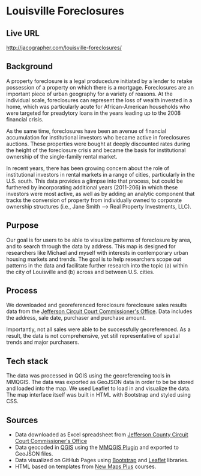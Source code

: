 # Louisville Foreclosures

## Live URL
http://jacographer.com/louisville-foreclosures/

## Background
A property foreclosure is a legal producedure initiated by a lender to retake possession of a property on which there is a mortgage. Foreclosures are an important piece of urban geography for a variety of reasons. At the individual scale, foreclosures can represent the loss of wealth invested in a home, which was particularly acute for African-American households who were targeted for preadytory loans in the years leading up to the 2008 financial crisis. 

As the same time, foreclosures have been an avenue of financial accumulation for institutional investors who became active in foreclosures auctions. These properties were bought at deeply discounted rates during the height of the foreclosure crisis and became the basis for institutional ownership of the single-family rental market. 

In recent years, there has been growing concern about the role of institutional investors in rental markets in a range of cities, particularly in the U.S. south. This data provides a glimpse into that process, but could be furthered by incorporating additional years (2011-206) in which these investors were most active, as well as by adding an analytic component that tracks the conversion of property from individually owned to corporate ownership structures (i.e., Jane Smith --> Real Property Investments, LLC). 

## Purpose
Our goal is for users to be able to visualize patterns of foreclosure by area, and to search through the data by address. This map is designed for researchers like Michael and myself with interests in contemporary urban housing markets and trends. The goal is to help researchers scope out patterns in the data and facilitate further research into the topic (a) within the city of Louisville and (b) across and between U.S. cities.

## Process
We downloaded and georeferenced foreclosure foreclosure sales results data from the [Jefferson Circuit Court Commissioner's Office](https://jeffcomm.org/past-results.html). Data includes the address, sale date, purchaser and purchase amount.

Importantly, not all sales were able to be successfully georeferenced. As a result, the data is not comprehensive, yet still representative of spatial trends and major purchasers.

## Tech stack
The data was processed in QGIS using the georeferencing tools in MMQGIS. The data was exported as GeoJSON data in order to be be stored and loaded into the map. We used Leaflet to load in and visualize the data. The map interface itself was built in HTML with Bootstrap and styled using CSS.

## Sources
- Data downloaded as Excel spreadsheet from [Jefferson County Circuit Court Commissioner's Office](https://www.jeffcomm.org/past-results.html)
- Data geocoded in [QGIS](https://www.qgis.org/) using the [MMQGIS Plugin](https://michaelminn.com/linux/mmqgis/) and exported to GeoJSON files.
- Data visualized on GitHub Pages using [Bootstrap](https://getbootstrap.com/) and [Leaflet](https://leafletjs.com/) libraries.
- HTML based on templates from [New Maps Plus](https://newmapsplus.github.io/map673/) courses.
